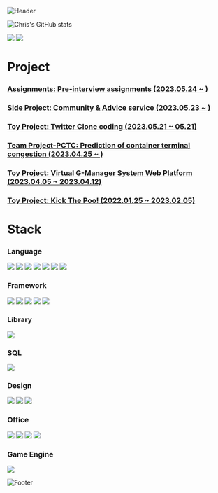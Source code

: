 ![Header](https://capsule-render.vercel.app/api?type=waving&color=276DC3&height=100&section=header)

![Chris's GitHub stats](https://github-readme-stats.vercel.app/api?username=ChrisEuristic&show_icons=true&theme=github_dark)

<img src="https://img.shields.io/badge/-eanair@kakao.com-3178C6?logo=mail.ru&logoColor=white"> <a href="https://open.kakao.com/o/sO6YhZcf" target="_blank"><img src="https://img.shields.io/badge/-Kakao Talk-FFCD00?logo=kakaotalk&logoColor=white"></a>

# Project

### [Assignments: Pre-interview assignments (2023.05.24 ~ )](https://github.com/ChrisEuristic/Assignments_PreInterviewAssignment)
### [Side Project: Community & Advice service (2023.05.23 ~ )](https://github.com/ChrisEuristic/ToyProject_Diary)
### [Toy Project: Twitter Clone coding (2023.05.21 ~ 05.21)](https://github.com/ChrisEuristic/ToyProject_Cwitter)
### [Team Project-PCTC: Prediction of container terminal congestion (2023.04.25 ~ )](https://github.com/ChrisEuristic/TeamProject_PCTC/)
### [Toy Project: Virtual G-Manager System Web Platform (2023.04.05 ~ 2023.04.12)](https://github.com/ChrisEuristic/ToyProject_G-Manager/)
### [Toy Project: Kick The Poo! (2022.01.25 ~ 2023.02.05)](https://github.com/ChrisEuristic/ToyProject_KickThePoo#readme)

# Stack

### Language

  <img src="https://img.shields.io/badge/-HTML5-E34F26?logo=html5&logoColor=white">   <img src="https://img.shields.io/badge/-CSS3-1572B6?logo=css3&logoColor=white">   <img src="https://img.shields.io/badge/-Javascript-F7DF1E?logo=javascript&logoColor=white">   <img src="https://img.shields.io/badge/-TypeScript-3178C6?logo=typescript&logoColor=white">   <img src="https://img.shields.io/badge/-Java-FF2222?logo=openjdk&logoColor=white">   <img src="https://img.shields.io/badge/-Python-3776AB?logo=python&logoColor=white">   <img src="https://img.shields.io/badge/-C-A8B9CC?logo=c&logoColor=white">

### Framework

  <img src="https://img.shields.io/badge/-Next.JS-000000?logo=next.js&logoColor=white">   <img src="https://img.shields.io/badge/-Express.js-000000?logo=express&logoColor=white">  <img src="https://img.shields.io/badge/-Node.js-339933?logo=node.js&logoColor=white">   <img src="https://img.shields.io/badge/-React Native-61DAFB?logo=react&logoColor=white">   <img src="https://img.shields.io/badge/-Spring Boot-6DB33F?logo=spring boot&logoColor=white">

### Library

  <img src="https://img.shields.io/badge/-React.JS-61DAFB?logo=react&logoColor=white">

### SQL

  <img src="https://img.shields.io/badge/-MySQL-4479A1?logo=mysql&logoColor=white">

### Design

  <img src="https://img.shields.io/badge/-Adobe Photoshop-31A8FF?logo=adobe photoshop&logoColor=white">   <img src="https://img.shields.io/badge/-Adobe Lightroom-31A8FF?logo=adobe lightroom&logoColor=white">   <img src="https://img.shields.io/badge/-Figma-F24E1E?logo=figma&logoColor=white">

### Office

  <img src="https://img.shields.io/badge/-MS Excel-217346?logo=microsoft excel&logoColor=white">   <img src="https://img.shields.io/badge/-MS Access-A4373A?logo=microsoft access&logoColor=white">   <img src="https://img.shields.io/badge/-MS Outlook-0078D4?logo=microsoft outlook&logoColor=white">   <img src="https://img.shields.io/badge/-MS Visio-3955A3?logo=microsoft visio&logoColor=white">

### Game Engine

  <img src="https://img.shields.io/badge/-Unity 2D-FFFFFF?logo=unity&logoColor=black">

![Footer](https://capsule-render.vercel.app/api?type=waving&color=auto&height=100&section=footer)
